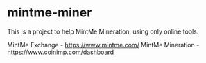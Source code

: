 # mintme-miner
This is a project to help MintMe Mineration, using only online tools.

MintMe Exchange - https://www.mintme.com/
MintMe Mineration - https://www.coinimp.com/dashboard
